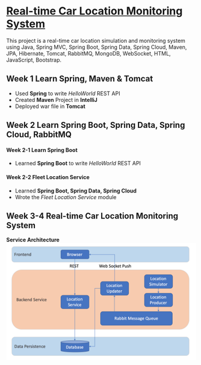 <h1><strong><a href="./"> Real-time Car Location Monitoring System </a></strong></h1>
This project is a real-time car location simulation and monitoring system using Java, Spring MVC, Spring Boot, Spring Data, Spring Cloud, Maven, JPA, Hibernate, Tomcat, RabbitMQ, MongoDB, WebSocket, HTML, JavaScript, Bootstrap.


## Week 1  Learn Spring, Maven & Tomcat 
- Used **Spring** to write *HelloWorld* REST API
- Created **Maven** Project in **IntelliJ**
- Deployed war file in **Tomcat**

## Week 2  Learn Spring Boot, Spring Data, Spring Cloud, RabbitMQ

#### Week 2-1 Learn Spring Boot
- Learned **Spring Boot** to write *HelloWorld* REST API
#### Week 2-2 Fleet Location Service
- Learned **Spring Boot, Spring Data, Spring Cloud** 
- Wrote the *Fleet Location Service* module

## Week 3-4  Real-time Car Location Monitoring System
**Service Architecture**
![service-architrcture](./service-architrcture.png)


